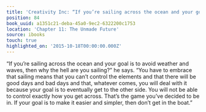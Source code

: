 ```yaml
---
title: 'Creativity Inc: “If you’re sailing across the ocean and your goal is to avoi…'
position: 84
book_uuid: a1351c21-deba-45a0-9ec2-6322200c1753
location: 'Chapter 11: The Unmade Future'
source: ibooks
touch: true
highlighted_on: '2015-10-18T00:00:00.000Z'
---
```


“If you’re sailing across the ocean and your goal is to avoid weather and waves, then why the hell are you sailing?” he says. “You have to embrace that sailing means that you can’t control the elements and that there will be good days and bad days and that, whatever comes, you will deal with it because your goal is to eventually get to the other side. You will not be able to control exactly how you get across. That’s the game you’ve decided to be in. If your goal is to make it easier and simpler, then don’t get in the boat.”